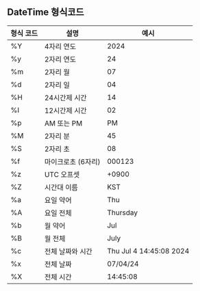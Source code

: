 DateTime 형식코드
----------------------------
| 형식 코드 | 설명                | 예시          |
|------------|---------------------|---------------|
| %Y         | 4자리 연도          | 2024          |
| %y         | 2자리 연도          | 24            |
| %m         | 2자리 월            | 07            |
| %d         | 2자리 일            | 04            |
| %H         | 24시간제 시간       | 14            |
| %I         | 12시간제 시간       | 02            |
| %p         | AM 또는 PM          | PM            |
| %M         | 2자리 분            | 45            |
| %S         | 2자리 초            | 08            |
| %f         | 마이크로초 (6자리)  | 000123        |
| %z         | UTC 오프셋          | +0900         |
| %Z         | 시간대 이름         | KST           |
| %a         | 요일 약어           | Thu           |
| %A         | 요일 전체           | Thursday      |
| %b         | 월 약어             | Jul           |
| %B         | 월 전체             | July          |
| %c         | 전체 날짜와 시간     | Thu Jul  4 14:45:08 2024 |
| %x         | 전체 날짜           | 07/04/24      |
| %X         | 전체 시간           | 14:45:08      |